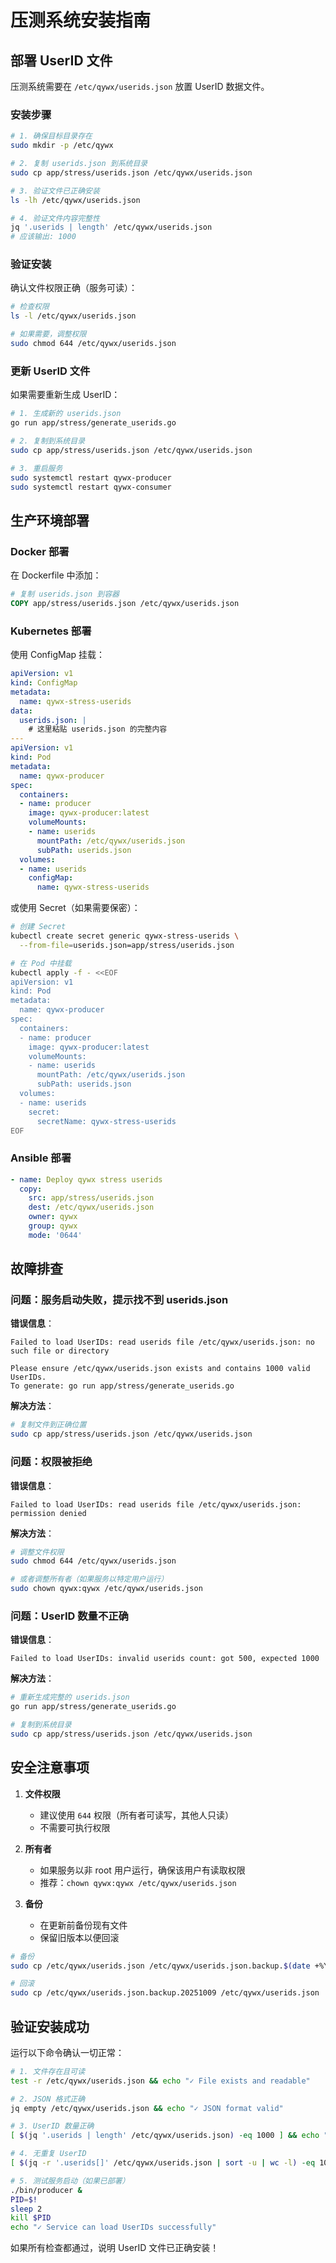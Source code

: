 # 压测系统安装指南

## 部署 UserID 文件

压测系统需要在 `/etc/qywx/userids.json` 放置 UserID 数据文件。

### 安装步骤

```bash
# 1. 确保目标目录存在
sudo mkdir -p /etc/qywx

# 2. 复制 userids.json 到系统目录
sudo cp app/stress/userids.json /etc/qywx/userids.json

# 3. 验证文件已正确安装
ls -lh /etc/qywx/userids.json

# 4. 验证文件内容完整性
jq '.userids | length' /etc/qywx/userids.json
# 应该输出: 1000
```

### 验证安装

确认文件权限正确（服务可读）：

```bash
# 检查权限
ls -l /etc/qywx/userids.json

# 如果需要，调整权限
sudo chmod 644 /etc/qywx/userids.json
```

### 更新 UserID 文件

如果需要重新生成 UserID：

```bash
# 1. 生成新的 userids.json
go run app/stress/generate_userids.go

# 2. 复制到系统目录
sudo cp app/stress/userids.json /etc/qywx/userids.json

# 3. 重启服务
sudo systemctl restart qywx-producer
sudo systemctl restart qywx-consumer
```

## 生产环境部署

### Docker 部署

在 Dockerfile 中添加：

```dockerfile
# 复制 userids.json 到容器
COPY app/stress/userids.json /etc/qywx/userids.json
```

### Kubernetes 部署

使用 ConfigMap 挂载：

```yaml
apiVersion: v1
kind: ConfigMap
metadata:
  name: qywx-stress-userids
data:
  userids.json: |
    # 这里粘贴 userids.json 的完整内容
---
apiVersion: v1
kind: Pod
metadata:
  name: qywx-producer
spec:
  containers:
  - name: producer
    image: qywx-producer:latest
    volumeMounts:
    - name: userids
      mountPath: /etc/qywx/userids.json
      subPath: userids.json
  volumes:
  - name: userids
    configMap:
      name: qywx-stress-userids
```

或使用 Secret（如果需要保密）：

```bash
# 创建 Secret
kubectl create secret generic qywx-stress-userids \
  --from-file=userids.json=app/stress/userids.json

# 在 Pod 中挂载
kubectl apply -f - <<EOF
apiVersion: v1
kind: Pod
metadata:
  name: qywx-producer
spec:
  containers:
  - name: producer
    image: qywx-producer:latest
    volumeMounts:
    - name: userids
      mountPath: /etc/qywx/userids.json
      subPath: userids.json
  volumes:
  - name: userids
    secret:
      secretName: qywx-stress-userids
EOF
```

### Ansible 部署

```yaml
- name: Deploy qywx stress userids
  copy:
    src: app/stress/userids.json
    dest: /etc/qywx/userids.json
    owner: qywx
    group: qywx
    mode: '0644'
```

## 故障排查

### 问题：服务启动失败，提示找不到 userids.json

**错误信息**：
```
Failed to load UserIDs: read userids file /etc/qywx/userids.json: no such file or directory

Please ensure /etc/qywx/userids.json exists and contains 1000 valid UserIDs.
To generate: go run app/stress/generate_userids.go
```

**解决方法**：
```bash
# 复制文件到正确位置
sudo cp app/stress/userids.json /etc/qywx/userids.json
```

### 问题：权限被拒绝

**错误信息**：
```
Failed to load UserIDs: read userids file /etc/qywx/userids.json: permission denied
```

**解决方法**：
```bash
# 调整文件权限
sudo chmod 644 /etc/qywx/userids.json

# 或者调整所有者（如果服务以特定用户运行）
sudo chown qywx:qywx /etc/qywx/userids.json
```

### 问题：UserID 数量不正确

**错误信息**：
```
Failed to load UserIDs: invalid userids count: got 500, expected 1000
```

**解决方法**：
```bash
# 重新生成完整的 userids.json
go run app/stress/generate_userids.go

# 复制到系统目录
sudo cp app/stress/userids.json /etc/qywx/userids.json
```

## 安全注意事项

1. **文件权限**
   - 建议使用 `644` 权限（所有者可读写，其他人只读）
   - 不需要可执行权限

2. **所有者**
   - 如果服务以非 root 用户运行，确保该用户有读取权限
   - 推荐：`chown qywx:qywx /etc/qywx/userids.json`

3. **备份**
   - 在更新前备份现有文件
   - 保留旧版本以便回滚

```bash
# 备份
sudo cp /etc/qywx/userids.json /etc/qywx/userids.json.backup.$(date +%Y%m%d)

# 回滚
sudo cp /etc/qywx/userids.json.backup.20251009 /etc/qywx/userids.json
```

## 验证安装成功

运行以下命令确认一切正常：

```bash
# 1. 文件存在且可读
test -r /etc/qywx/userids.json && echo "✓ File exists and readable"

# 2. JSON 格式正确
jq empty /etc/qywx/userids.json && echo "✓ JSON format valid"

# 3. UserID 数量正确
[ $(jq '.userids | length' /etc/qywx/userids.json) -eq 1000 ] && echo "✓ 1000 UserIDs present"

# 4. 无重复 UserID
[ $(jq -r '.userids[]' /etc/qywx/userids.json | sort -u | wc -l) -eq 1000 ] && echo "✓ All UserIDs unique"

# 5. 测试服务启动（如果已部署）
./bin/producer &
PID=$!
sleep 2
kill $PID
echo "✓ Service can load UserIDs successfully"
```

如果所有检查都通过，说明 UserID 文件已正确安装！

